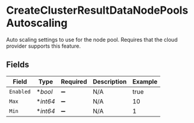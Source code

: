 # CreateClusterResultDataNodePoolsAutoscaling

Auto scaling settings to use for the node pool. Requires that the cloud provider supports this feature.


## Fields

| Field              | Type               | Required           | Description        | Example            |
| ------------------ | ------------------ | ------------------ | ------------------ | ------------------ |
| `Enabled`          | **bool*            | :heavy_minus_sign: | N/A                | true               |
| `Max`              | **int64*           | :heavy_minus_sign: | N/A                | 10                 |
| `Min`              | **int64*           | :heavy_minus_sign: | N/A                | 1                  |